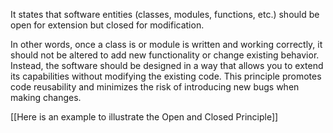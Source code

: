 It states that software entities (classes, modules, functions, etc.) should be open for extension but closed for modification.

In other words, once a class is or module is written and working correctly, it should not be altered to add new functionality or change existing behavior. Instead, the software should be designed in a way that allows you to extend its capabilities without modifying the existing code. This principle promotes code reusability and minimizes the risk of introducing new bugs when making changes.

[[Here is an example to illustrate the Open and Closed Principle]]
